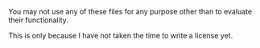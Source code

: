 You may not use any of these files for any purpose other than to evaluate
their functionality.

This is only because I have not taken the time to write a license yet.